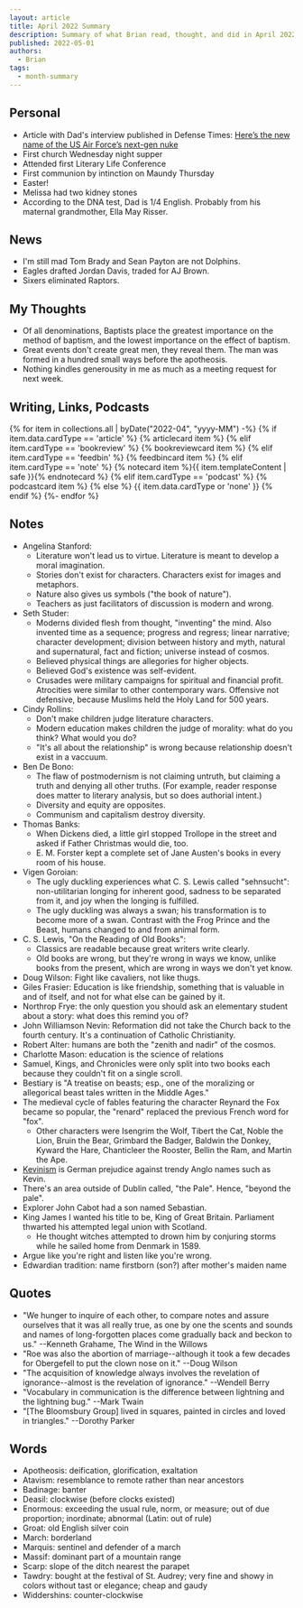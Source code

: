 ```yaml
---
layout: article
title: April 2022 Summary
description: Summary of what Brian read, thought, and did in April 2022
published: 2022-05-01
authors:
  - Brian
tags:
  - month-summary
---
```


## Personal
- Article with Dad's interview published in Defense Times: [Here’s the new name of the US Air Force’s next-gen nuke](https://www.defensenews.com/air/2022/04/05/heres-the-new-name-of-the-us-air-forces-next-gen-nuke/)
- First church Wednesday night supper
- Attended first Literary Life Conference
- First communion by intinction on Maundy Thursday
- Easter!
- Melissa had two kidney stones
- According to the DNA test, Dad is 1/4 English. Probably from his maternal grandmother, Ella May Risser.

## News
- I'm still mad Tom Brady and Sean Payton are not Dolphins.
- Eagles drafted Jordan Davis, traded for AJ Brown.
- Sixers eliminated Raptors.

## My Thoughts
- Of all denominations, Baptists place the greatest importance on the method of baptism, and the lowest importance on the effect of baptism.
- Great events don't create great men, they reveal them. The man was formed in a hundred small ways before the apotheosis.
- Nothing kindles generousity in me as much as a meeting request for next week.

## Writing, Links, Podcasts

<div class="stack cards">
{% for item in collections.all | byDate("2022-04", "yyyy-MM") -%}
  {% if item.data.cardType == 'article' %}
  {% articlecard item %}
  {% elif item.cardType == 'bookreview' %}
  {% bookreviewcard item %}
  {% elif item.cardType == 'feedbin' %}
  {% feedbincard item %}
  {% elif item.cardType == 'note' %}
  {% notecard item %}{{ item.templateContent | safe }}{% endnotecard %}
  {% elif item.cardType == 'podcast' %}
  {% podcastcard item %}
  {% else %}
  {{ item.data.cardType or 'none' }}
  {% endif %}
{%- endfor %}
</div>

## Notes
- Angelina Stanford: 
  - Literature won't lead us to virtue. Literature is meant to develop a moral imagination.
  - Stories don't exist for characters. Characters exist for images and metaphors.
  - Nature also gives us symbols ("the book of nature").
  - Teachers as just facilitators of discussion is modern and wrong.
- Seth Studer:
  - Moderns divided flesh from thought, "inventing" the mind. Also invented time as a sequence; progress and regress; linear narrative; character development; division between history and myth, natural and supernatural, fact and fiction; universe instead of cosmos.
  - Believed physical things are allegories for higher objects.
  - Believed God's existence was self-evident.
  - Crusades were military campaigns for spiritual and financial profit. Atrocities were similar to other contemporary wars. Offensive not defensive, because Muslims held the Holy Land for 500 years.
- Cindy Rollins: 
  - Don't make children judge literature characters.
  - Modern education makes children the judge of morality: what do you think? What would you do?
  - "It's all about the relationship" is wrong because relationship doesn't exist in a vaccuum.
- Ben De Bono: 
  - The flaw of postmodernism is not claiming untruth, but claiming a truth and denying all other truths. (For example, reader response does matter to literary analysis, but so does authorial intent.)
  - Diversity and equity are opposites.
  - Communism and capitalism destroy diversity.
- Thomas Banks:
  - When Dickens died, a little girl stopped Trollope in the street and asked if Father Christmas would die, too.
  - E. M. Forster kept a complete set of Jane Austen's books in every room of his house.
- Vigen Goroian: 
  - The ugly duckling experiences what C. S. Lewis called "sehnsucht": non-utilitarian longing for inherent good, sadness to be separated from it, and joy when the longing is fulfilled.
  - The ugly duckling was always a swan; his transformation is to become more of a swan. Contrast with the Frog Prince and the Beast, humans changed to and from animal form.
- C. S. Lewis, "On the Reading of Old Books": 
  - Classics are readable because great writers write clearly.
  - Old books are wrong, but they're wrong in ways we know, unlike books from the present, which are wrong in ways we don't yet know.
- Doug Wilson: Fight like cavaliers, not like thugs.
- Giles Frasier: Education is like friendship, something that is valuable in and of itself, and not for what else can be gained by it.
- Northrop Frye: the only question you should ask an elementary student about a story: what does this remind you of?
- John Williamson Nevin: Reformation did not take the Church back to the fourth century. It's a continuation of Catholic Christianity.
- Robert Alter: humans are both the "zenith and nadir" of the cosmos.
- Charlotte Mason: education is the science of relations
- Samuel, Kings, and Chronicles were only split into two books each because they couldn't fit on a single scroll.
- Bestiary is "A treatise on beasts; esp., one of the moralizing or allegorical beast tales written in the Middle Ages."
- The medieval cycle of fables featuring the character Reynard the Fox became so popular, the "renard" replaced the previous French word for "fox".
  - Other characters were Isengrim the Wolf, Tibert the Cat, Noble the Lion, Bruin the Bear, Grimbard the Badger, Baldwin the Donkey, Kyward the Hare, Chanticleer the Rooster, Bellin the Ram, and Martin the Ape.
- [Kevinism](https://en.m.wikipedia.org/wiki/Kevinism) is German prejudice against trendy Anglo names such as Kevin.
- There's an area outside of Dublin called, "the Pale". Hence, "beyond the pale".
- Explorer John Cabot had a son named Sebastian.
- King James I wanted his title to be, King of Great Britain. Parliament thwarted his attempted legal union with Scotland.
  - He thought witches attempted to drown him by conjuring storms while he sailed home from Denmark in 1589.
- Argue like you're right and listen like you're wrong.
- Edwardian tradition: name firstborn (son?) after mother's maiden name

## Quotes
- "We hunger to inquire of each other, to compare notes and assure ourselves that it was all really true, as one by one the scents and sounds and names of long-forgotten places come gradually back and beckon to us." --Kenneth Grahame, The Wind in the Willows
- "Roe was also the abortion of marriage--although it took a few decades for Obergefell to put the clown nose on it." --Doug Wilson
- "The acquisition of knowledge always involves the revelation of ignorance--almost is the revelation of ignorance." --Wendell Berry
- "Vocabulary in communication is the difference between lightning and the lightning bug." --Mark Twain
- "[The Bloomsbury Group] lived in squares, painted in circles and loved in triangles." --Dorothy Parker

## Words
- Apotheosis: deification, glorification, exaltation
- Atavism: resemblance to remote rather than near ancestors
- Badinage: banter
- Deasil: clockwise (before clocks existed)
- Enormous: exceeding the usual rule, norm, or measure; out of due proportion; inordinate; abnormal (Latin: out of rule)
- Groat: old English silver coin
- March: borderland
- Marquis: sentinel and defender of a march
- Massif: dominant part of a mountain range
- Scarp: slope of the ditch nearest the parapet
- Tawdry: bought at the festival of St. Audrey; very fine and showy in colors without tast or elegance; cheap and gaudy
- Widdershins: counter-clockwise